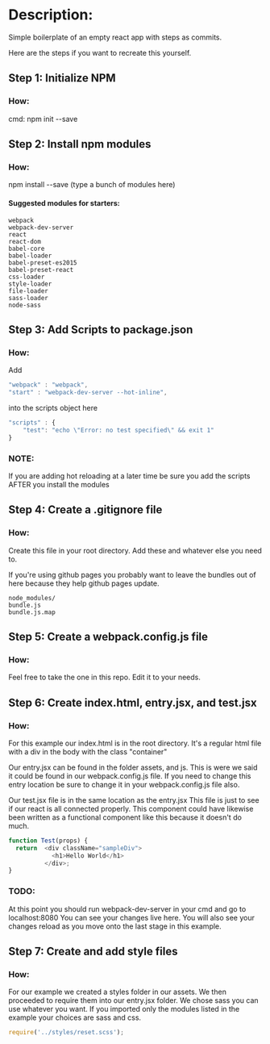 # Description:
Simple boilerplate of an empty react app with steps as commits.

Here are the steps if you want to recreate this yourself.

## Step 1: Initialize NPM

### How:
cmd: npm init --save

## Step 2: Install npm modules

### How:
npm install --save (type a bunch of modules here)
#### Suggested modules for starters:

```
webpack
webpack-dev-server
react
react-dom
babel-core
babel-loader
babel-preset-es2015
babel-preset-react
css-loader
style-loader
file-loader
sass-loader
node-sass
```
## Step 3: Add Scripts to package.json

### How:
Add 
```js
"webpack" : "webpack",
"start" : "webpack-dev-server --hot-inline",
```
into the scripts object here

```js
"scripts" : {
    "test": "echo \"Error: no test specified\" && exit 1"
}
```

### NOTE:
If you are adding hot reloading at a later time be sure you add the scripts AFTER you install the modules

## Step 4: Create a .gitignore file

### How:
Create this file in your root directory.
Add these and whatever else you need to.

If you're using github pages you probably want to leave the bundles out of here because they help github pages update.
```gitignore
node_modules/
bundle.js
bundle.js.map
```
## Step 5: Create a webpack.config.js file

### How:
Feel free to take the one in this repo.
Edit it to your needs.

## Step 6: Create index.html, entry.jsx, and test.jsx

### How:
For this example our index.html is in the root directory.
It's a regular html file with a div in the body with the class "container"

Our entry.jsx can be found in the folder assets, and js.
This is were we said it could be found in our webpack.config.js file.
If you need to change this entry location be sure to change it in your webpack.config.js file also.

Our test.jsx file is in the same location as the entry.jsx
This file is just to see if our react is all connected properly.
This component could have likewise been written as a functional component like this because it doesn't do much.

```js
function Test(props) {
  return  <div className="sampleDiv">
            <h1>Hello World</h1>
          </div>;
}
```

### TODO: 
At this point you should run webpack-dev-server in your cmd and go to localhost:8080
You can see your changes live here. 
You will also see your changes reload as you move onto the last stage in this example.

## Step 7: Create and add style files

### How:
For our example we created a styles folder in our assets.
We then proceeded to require them into our entry.jsx folder.
We chose sass you can use whatever you want. 
If you imported only the modules listed in the example your choices are sass and css.

```js
require('../styles/reset.scss');
```
